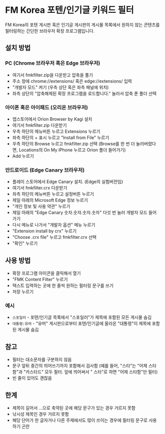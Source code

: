 # FM Korea 포텐/인기글 키워드 필터

FM Korea의 포텐 게시판 혹은 인기글 게시판의 게시물 목록에서 원하지 않는 콘텐츠를 필터링하는 간단한 브라우저 확장 프로그램입니다.

## 설치 방법

### PC (Chrome 브라우저 혹은 Edge 브라우저) 

- 여기서 fmkfilter.zip을 다운받고 압축을 풀기
- 주소 창에 chrome://extensions/ 혹은 edge://extensions/ 입력
- "개발자 모드" 켜기 (우측 상단 혹은 좌측 패널에 위치)
- 좌측 상단의 "압축해제된 확장 프로그램을 로드합니다." 눌러서 압축 푼 폴더 선택
  
### 아이폰 혹은 아이패드 (오리온 브라우저)

- 앱스토어에서 Orion Browser by Kagi 설치
- 여기서 fmkfilter.zip 다운받기
- 우측 하단의 메뉴버튼 누르고 Extensions 누르기
- 좌측 하단의 + 표시 누르고 "Install from File" 누르기
- 우측 하단의 Browse 누르고 fmkfilter.zip 선택 (Browse를 한 번 더 눌러버렸다면, Locations의 On My iPhone 누르고 Orion 폴더 들어가기)
- Add 누르기

### 안드로이드 (Edge Canary 브라우저)

- 플레이 스토어에서 Edge Canary 설치. (Edge의 실험버전임)
- 여기서 fmkfilter.crx 다운받기
- 좌측 하단의 메뉴버튼 누르고 설정버튼 누르기
- 제일 아래의 Microsoft Edge 정보 누르기
- "개인 정보 및 사용 약관" 누르기
- 제일 아래의 "Edge Canary 숫자.숫자.숫자.숫자" 다섯 번 눌러 개발자 모드 들어가기
- 다시 메뉴로 나가서 "개발자 옵션" 메뉴 누르기
- "Extension install by crx" 누르기
- "Choose .crx file" 누르고 fmkfilter.crx 선택
- "확인" 누르기

## 사용 방법

- 확장 프로그램 아이콘을 클릭해서 열기
- "FMK Content Filter" 누르기
- 텍스트 입력하는 곳에 한 줄씩 원하는 필터링 문구를 쓰기
- 저장 누르기

### 예시

- `스포일러` - 포텐/인기글 목록에서 "스포일러"가 제목에 포함된 모든 게시물 숨김
- `대통령:유머` - "유머" 게시판으로부터 포텐/인기글에 올라온 "대통령"이 제목에 포함된 게시물 숨김

## 참고

- 필터는 대소문자를 구분하지 않음
- 문구 앞뒤 중간의 띄어쓰기까지 포함해서 검사함 (예를 들어, "스타"는 "어제 스타함"과 "카스타드" 모두 필터. 앞에 띄어써서 " 스타"로 하면 "어제 스타함"만 필터)
- 빈 줄이 있어도 괜찮음

## 한계

- 제목이 길어서 ...으로 축약된 곳에 해당 문구가 있는 경우 거르지 못함
- 낚시성 제목인 경우 거르지 못함
- 해당 단어가 한 글자거나 다른 주제에서도 많이 쓰이는 경우에 필터링 문구로 사용하기 곤란


